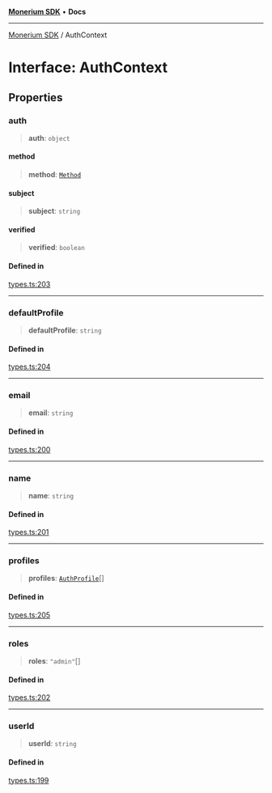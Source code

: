 [**Monerium SDK**](../README.md) • **Docs**

---

[Monerium SDK](../README.md) / AuthContext

# Interface: AuthContext

## Properties

### auth

> **auth**: `object`

#### method

> **method**: [`Method`](../enumerations/Method.md)

#### subject

> **subject**: `string`

#### verified

> **verified**: `boolean`

#### Defined in

[types.ts:203](https://github.com/monerium/js-monorepo/blob/b10be252d44a0e68c58bc7ef6fab8947911e4a7a/packages/sdk/src/types.ts#L203)

---

### defaultProfile

> **defaultProfile**: `string`

#### Defined in

[types.ts:204](https://github.com/monerium/js-monorepo/blob/b10be252d44a0e68c58bc7ef6fab8947911e4a7a/packages/sdk/src/types.ts#L204)

---

### email

> **email**: `string`

#### Defined in

[types.ts:200](https://github.com/monerium/js-monorepo/blob/b10be252d44a0e68c58bc7ef6fab8947911e4a7a/packages/sdk/src/types.ts#L200)

---

### name

> **name**: `string`

#### Defined in

[types.ts:201](https://github.com/monerium/js-monorepo/blob/b10be252d44a0e68c58bc7ef6fab8947911e4a7a/packages/sdk/src/types.ts#L201)

---

### profiles

> **profiles**: [`AuthProfile`](AuthProfile.md)[]

#### Defined in

[types.ts:205](https://github.com/monerium/js-monorepo/blob/b10be252d44a0e68c58bc7ef6fab8947911e4a7a/packages/sdk/src/types.ts#L205)

---

### roles

> **roles**: `"admin"`[]

#### Defined in

[types.ts:202](https://github.com/monerium/js-monorepo/blob/b10be252d44a0e68c58bc7ef6fab8947911e4a7a/packages/sdk/src/types.ts#L202)

---

### userId

> **userId**: `string`

#### Defined in

[types.ts:199](https://github.com/monerium/js-monorepo/blob/b10be252d44a0e68c58bc7ef6fab8947911e4a7a/packages/sdk/src/types.ts#L199)
